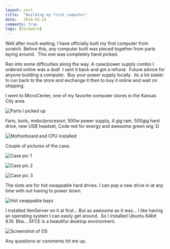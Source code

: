 ```yaml
---
layout: post
title:  "Building my first computer"
date:   2010-03-24
comments: true
tags: [hardware]
---
```

Well after much waiting, I have officially built my first computer from scratch. Before this, any computer built was pieced together from parts laying around.  This
one was completely hand picked. 

<!--excerpt-->

Ran into some difficulties along the way.  A case/power supply combo I ordered online was a dud!  I sent it back and got a refund.  Future advice for anyone building
a computer.  Buy your power supply locally.  Its a lot easier to run back to
the store and exchange it then to buy it online and wait on shipping. 


I went to MicroCenter, one of my favorite computer stores in the Kansas City area.

![Parts I picked up][picture_of_parts]

Fans, tools, mobo/processor, 500w power supply, 4 gig ram, 500gig hard drive, new USB headset, Code red for energy and awesome green wig :D  

![Motherboard and CPU installed][motherboard_cpu_installed]

Couple of pictures of the case.

![Case pic 1][case_1]

![Case pic 2][case_2]

![Case pic 3][case_3]

The slots are for hot swappable hard drives.  I can pop a new drive in at any time with out having to power down.

![Hot swappable bays][front_bays]

I installed XenServer on it at first... But as awesome as it was... I like
having an operating system I can easily get around.  So I installed
Ubuntu 64bit 9.10. Btw... XFCE is a beautiful desktop environment. 

![Screenshot of OS][screenshot]

Any questions or comments hit me up.

[picture_of_parts]: http://3.bp.blogspot.com/_BMKBVRf6mio/S6rVDC0a1nI/AAAAAAAAAUU/BDEDNhj2_aw/s320/IMG_0329.JPG
[motherboard_cpu_installed]: http://2.bp.blogspot.com/_BMKBVRf6mio/S6rVP-l2s6I/AAAAAAAAAUc/ubPHhdZQSnM/s320/IMG_0332.JPG
[case_1]: http://3.bp.blogspot.com/_BMKBVRf6mio/S6rVtEFKYfI/AAAAAAAAAU0/U53hJ6a2yF0/s320/IMG_0352.JPG
[case_2]: http://1.bp.blogspot.com/_BMKBVRf6mio/S6rVk8flUHI/AAAAAAAAAUs/9dRVbAWPai0/s320/IMG_0351.JPG
[case_3]: http://1.bp.blogspot.com/_BMKBVRf6mio/S6rWMXvrpdI/AAAAAAAAAVE/rNAeaNWC-aE/s320/IMG_0355.JPG
[front_bays]: http://4.bp.blogspot.com/_BMKBVRf6mio/S6rWDlFtBHI/AAAAAAAAAU8/8d7m2HpjKMA/s320/IMG_0354.JPG
[screenshot]: http://2.bp.blogspot.com/_BMKBVRf6mio/S6rt0Tesd3I/AAAAAAAAAVM/3hhSd4nm14g/s320/Screenshot.png
